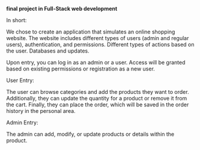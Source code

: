 **final project in Full-Stack web development**

In short:

We chose to create an application that simulates an online shopping website.
The website includes different types of users (admin and regular users), authentication, and permissions. Different types of actions based on the user. Databases and updates.

Upon entry, you can log in as an admin or a user. Access will be granted based on existing permissions or registration as a new user.

User Entry:

The user can browse categories and add the products they want to order. Additionally, they can update the quantity for a product or remove it from the cart. Finally, they can place the order, which will be saved in the order history in the personal area.

Admin Entry:

The admin can add, modify, or update products or details within the product.

